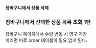 #### 장바구니에서 상품 삭제
### 장바구니에서 선택한 상품 목록 조회 1탄
장바구니 페이지에서 수량 변동 시 영구 저장  
이러면 따로 order 테이블이 필요 없게 된다.  
